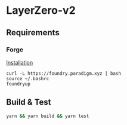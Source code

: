 
# LayerZero-v2

## Requirements
### Forge
[Installation](https://book.getfoundry.sh/getting-started/installation)
```
curl -L https://foundry.paradigm.xyz | bash
source ~/.bashrc
foundryup
```

## Build & Test
```bash
yarn && yarn build && yarn test
```

